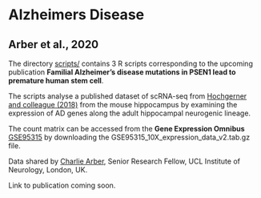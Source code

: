 
# Alzheimers Disease

## Arber et al., 2020
The directory [scripts/](scripts/) contains 3 R scripts corresponding to the upcoming publication **Familial Alzheimer’s disease mutations in PSEN1 lead to premature human stem cell**. 

The scripts analyse a published dataset of scRNA-seq from [Hochgerner and colleague (2018)](https://www.nature.com/articles/s41593-017-0056-2) from the mouse hippocampus by examining the expression of AD genes along the adult hippocampal neurogenic lineage.

The count matrix can be accessed from the **Gene Expression Omnibus** [GSE95315](https://www.ncbi.nlm.nih.gov/geo/query/acc.cgi?acc=GSE95315) by downloading the GSE95315_10X_expression_data_v2.tab.gz file. 

Data shared by [Charlie Arber](https://scholar.google.com/citations?user=h9X1WlAAAAAJ&hl=en), Senior Research Fellow, UCL Institute of Neurology, London, UK.

Link to publication coming soon. 
